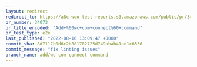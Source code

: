 ```yaml
---
layout: redirect
redirect_to: https://a8c-woo-test-reports.s3.amazonaws.com/public/pr/34073/e2e/index.html
pr_number: 34073
pr_title_encoded: "Add+%60wc+com+connect%60+command"
pr_test_type: e2e
last_published: "2022-08-16 13:09:47 +0000"
commit_sha: 8d7117b0d6c2b881782725d749abab41ad1c6556
commit_message: "fix linting issues"
branch_name: add/wc-com-connect-command
---
```

